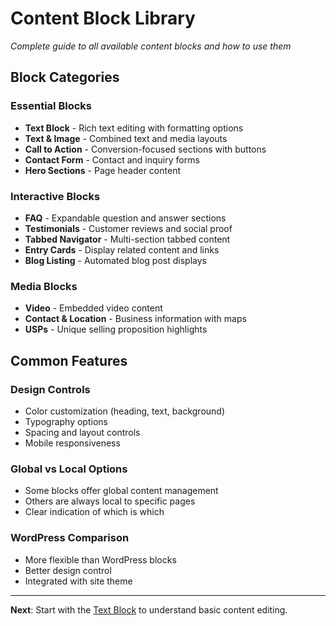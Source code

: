 # Content Block Library

*Complete guide to all available content blocks and how to use them*

## Block Categories

### Essential Blocks
- **Text Block** - Rich text editing with formatting options
- **Text & Image** - Combined text and media layouts
- **Call to Action** - Conversion-focused sections with buttons
- **Contact Form** - Contact and inquiry forms
- **Hero Sections** - Page header content

### Interactive Blocks
- **FAQ** - Expandable question and answer sections
- **Testimonials** - Customer reviews and social proof
- **Tabbed Navigator** - Multi-section tabbed content
- **Entry Cards** - Display related content and links
- **Blog Listing** - Automated blog post displays

### Media Blocks
- **Video** - Embedded video content
- **Contact & Location** - Business information with maps
- **USPs** - Unique selling proposition highlights

## Common Features

### Design Controls
- Color customization (heading, text, background)
- Typography options
- Spacing and layout controls
- Mobile responsiveness

### Global vs Local Options
- Some blocks offer global content management
- Others are always local to specific pages
- Clear indication of which is which

### WordPress Comparison
- More flexible than WordPress blocks
- Better design control
- Integrated with site theme

---

**Next**: Start with the [Text Block](text.md) to understand basic content editing.